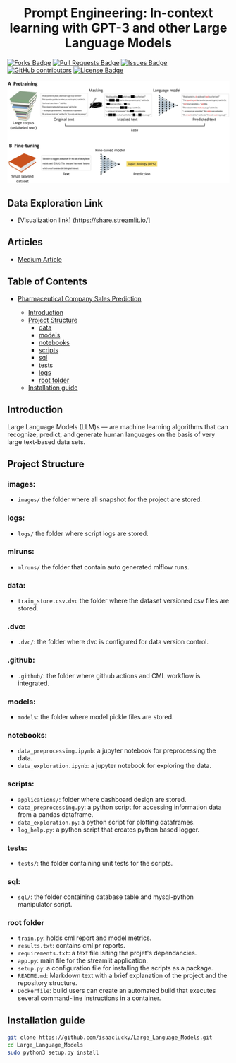 <h1 align="center">Prompt Engineering: In-context learning with GPT-3 and other Large Language Models 
</h1>
<div>
<a href="https://github.com/isaaclucky/Large_Language_Models/network/members"><img src="https://img.shields.io/github/forks/isaaclucky/Large_Language_Models" alt="Forks Badge"/></a>
<a href="https://github.com/isaaclucky/Large_Language_Models/pulls"><img src="https://img.shields.io/github/issues-pr/isaaclucky/Large_Language_Models" alt="Pull Requests Badge"/></a>
<a href="https://github.com/isaaclucky/Large_Language_Models/issues"><img src="https://img.shields.io/github/issues/isaaclucky/Large_Language_Models" alt="Issues Badge"/></a>
<a href="https://github.com/isaaclucky/Large_Language_Models/graphs/contributors"><img alt="GitHub contributors" src="https://img.shields.io/github/contributors/isaaclucky/Large_Language_Models?color=2b9348"></a>
<a href="https://github.com/isaaclucky/Large_Language_Models/blob/main/LICENSE"><img src="https://img.shields.io/github/license/isaaclucky/Large_Language_Models?color=2b9348" alt="License Badge"/></a>
</div>


</br>
<img src="images/100t.jpg" name="">


## Data Exploration Link
- [Visualization link] (https://share.streamlit.io/]

## Articles
- [Medium Article](https://medium.com/)

## Table of Contents

* [Pharmaceutical Company Sales Prediction](#Large_Language_Models)

  - [Introduction](##Introduction)
  - [Project Structure](#project-structure)
    * [data](#data)
    * [models](#models)
    * [notebooks](#notebooks)
    * [scripts](#scripts)
    * [sql](#sql)
    * [tests](#tests)
    * [logs](#logs)
    * [root folder](#root-folder)
  - [Installation guide](#installation-guide)

## Introduction

Large Language Models (LLM)s — are machine learning algorithms that can recognize, predict, and generate human languages on the basis of very large text-based data sets.

## Project Structure

### images:

- `images/` the folder where all snapshot for the project are stored.

### logs:

- `logs/` the folder where script logs are stored.

### mlruns:
- `mlruns/` the folder that contain auto generated mlflow runs.
### data:

 - `train_store.csv.dvc` the folder where the dataset versioned csv files are stored.

### .dvc:
- `.dvc/`: the folder where dvc is configured for data version control.

### .github:

- `.github/`: the folder where github actions and CML workflow is integrated.

### models:
- `models`: the folder where model pickle files are stored.

### notebooks:

- `data_preprocessing.ipynb`: a jupyter notebook for preprocessing the data.
- `data_exploration.ipynb`: a jupyter notebook for exploring the data.


###  scripts:

- `applications/`: folder where dashboard design are stored.
- `data_preprocessing.py`:  a python script for accessing information data from a pandas dataframe.
- `data_exploration.py`: a python script for plotting dataframes.
- `log_help.py`: a python script that creates python based logger.
### tests:

- `tests/`: the folder containing unit tests for the scripts.

### sql:

- `sql/`: the folder containing database table and mysql-python manipulator script.
### root folder

- `train.py`: holds cml report and model metrics.
- `results.txt`: contains cml pr reports.
- `requirements.txt`: a text file lsiting the projet's dependancies.
- `app.py`: main file for the streamlit application.
- `setup.py`: a configuration file for installing the scripts as a package.
- `README.md`: Markdown text with a brief explanation of the project and the repository structure.
- `Dockerfile`: build users can create an automated build that executes several command-line instructions in a container.

## Installation guide

```bash
git clone https://github.com/isaaclucky/Large_Language_Models.git
cd Large_Language_Models
sudo python3 setup.py install
```
